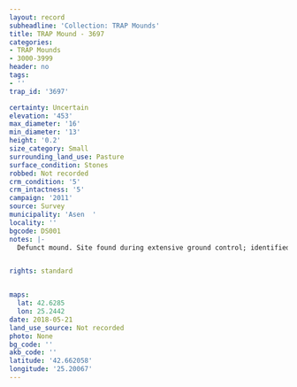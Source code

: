 ```yaml
---
layout: record
subheadline: 'Collection: TRAP Mounds'
title: TRAP Mound - 3697
categories:
- TRAP Mounds
- 3000-3999
header: no
tags:
- ''
trap_id: '3697'

certainty: Uncertain
elevation: '453'
max_diameter: '16'
min_diameter: '13'
height: '0.2'
size_category: Small
surrounding_land_use: Pasture
surface_condition: Stones
robbed: Not recorded
crm_condition: '5'
crm_intactness: '5'
campaign: '2011'
source: Survey
municipality: 'Asen  '
locality: ''
bgcode: DS001
notes: |-
  Defunct mound. Site found during extensive ground control; identified as mound but not fully registered.


rights: standard


maps:
  lat: 42.6285
  lon: 25.2442
date: 2018-05-21
land_use_source: Not recorded
photo: None
bg_code: ''
akb_code: ''
latitude: '42.662058'
longitude: '25.20067'
---
```

